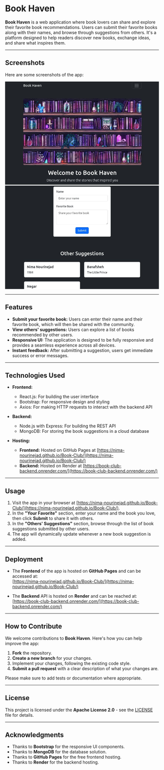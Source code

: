# Book Haven

**Book Haven** is a web application where book lovers can share and explore their favorite book recommendations. Users can submit their favorite books along with their names, and browse through suggestions from others. It's a platform designed to help readers discover new books, exchange ideas, and share what inspires them.

---







## Screenshots

Here are some screenshots of the app:

![Book Haven Screenshot 1](./screen1.jpg)
![Book Haven Screenshot 2](./screen2.jpg)

---

## Features

- **Submit your favorite book:** Users can enter their name and their favorite book, which will then be shared with the community.
- **View others' suggestions:** Users can explore a list of books recommended by other users.
- **Responsive UI:** The application is designed to be fully responsive and provides a seamless experience across all devices.
- **Instant feedback:** After submitting a suggestion, users get immediate success or error messages.
  
---

## Technologies Used

- **Frontend:**
  - React.js: For building the user interface
  - Bootstrap: For responsive design and styling
  - Axios: For making HTTP requests to interact with the backend API

- **Backend:**
  - Node.js with Express: For building the REST API
  - MongoDB: For storing the book suggestions in a cloud database

- **Hosting:**
  - **Frontend:** Hosted on GitHub Pages at [https://nima-nourinejad.github.io/Book-Club/](https://nima-nourinejad.github.io/Book-Club/)
  - **Backend:** Hosted on Render at [https://book-club-backend.onrender.com/](https://book-club-backend.onrender.com/)

---

## Usage

1. Visit the app in your browser at [https://nima-nourinejad.github.io/Book-Club/](https://nima-nourinejad.github.io/Book-Club/).
2. In the **"Your Favorite"** section, enter your name and the book you love, then click **Submit** to share it with others.
3. In the **"Others' Suggestions"** section, browse through the list of book suggestions submitted by other users.
4. The app will dynamically update whenever a new book suggestion is added.

---

## Deployment

- The **Frontend** of the app is hosted on **GitHub Pages** and can be accessed at:  
  [https://nima-nourinejad.github.io/Book-Club/](https://nima-nourinejad.github.io/Book-Club/)
  
- The **Backend** API is hosted on **Render** and can be reached at:  
  [https://book-club-backend.onrender.com/](https://book-club-backend.onrender.com/)

---

## How to Contribute

We welcome contributions to **Book Haven**. Here's how you can help improve the app:

1. **Fork** the repository.
2. **Create a new branch** for your changes.
3. Implement your changes, following the existing code style.
4. **Submit a pull request** with a clear description of what your changes are.

Please make sure to add tests or documentation where appropriate.

---

## License

This project is licensed under the **Apache License 2.0** - see the [LICENSE](LICENSE) file for details.

---

## Acknowledgments

- Thanks to **Bootstrap** for the responsive UI components.
- Thanks to **MongoDB** for the database solution.
- Thanks to **GitHub Pages** for the free frontend hosting.
- Thanks to **Render** for the backend hosting.
